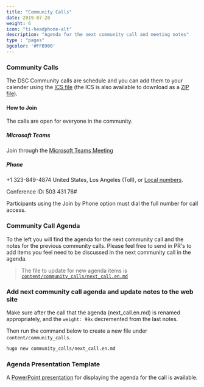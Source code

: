 ```yaml
---
title: "Community Calls"
date: 2019-07-28
weight: 6
icon: "ti-headphone-alt"
description: "Agenda for the next community call and meeting notes"
type : "pages"
bgcolor: '#FFB900'
---
```


### Community Calls

The DSC Community calls are schedule and you can add them to your calender
using the [ICS file](https://dsccommunity.org/ics/DSC_Community_Call.ics)
(the ICS is also available to download as a [ZIP file](https://dsccommunity.org/ics/DSC_Community_Call.zip)).

#### How to Join

The calls are open for everyone in the community.

##### Microsoft Teams

Join through the [Microsoft Teams Meeting](https://teams.microsoft.com/l/meetup-join/19%3ameeting_OTc2YThjZGQtNWE4Yi00NDQyLTk5NTktYWIwYjdhMGZjNDRl%40thread.v2/0?context=%7b%22Tid%22%3a%2272f988bf-86f1-41af-91ab-2d7cd011db47%22%2c%22Oid%22%3a%222fd83437-7fe6-4ee4-a109-828a19cb7bff%22%7d)

##### Phone

+1 323-849-4874 United States, Los Angeles (Toll),
or [Local numbers](https://dialin.teams.microsoft.com/8551f4c1-bea3-441a-8738-69aa517a91c5?id=50343176).

Conference ID: 503 431 76#

Participants using the Join by Phone option must dial the full number for call access.

### Community Call Agenda

To the left you will find the agenda for the next community call and the
notes for the previous community calls.
Please feel free to send in PR's to add items you feel need to be discussed
in the next community call in the agenda.

>The file to update for new agenda items is [`content/community_calls/next_call.en.md`](https://github.com/dsccommunity/dsccommunity.org/blob/master/content/community_calls/next_call.en.md)

### Add next community call agenda and update notes to the web site

Make sure after the call that the agenda (next_call.en.md) is renamed
appropriately, and the `weight: 99x` decremented from the last notes.

Then run the command below to create a new file under `content/community_calls`.

```bash
hugo new community_calls/next_call.en.md
```

### Agenda Presentation Template

A [PowerPoint presentation](../../pptx/dsc_community_call_agenda.pptx) for
displaying the agenda for the call is available.
